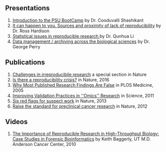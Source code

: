 ## Presentations

1. [Introduction to the PSU BootCamp](docs/shashikant-introduction.pdf)
  by Dr. Cooduvalli Shashikant
1. [It can happen to you. Sources and proximity of lack of
  reproducibility](docs/ross-hardison-it-can-happen-to-you.pdf)
  by Dr. Ross Hardison
1. [Statistical issues in reproducible research ](docs/qunhua-li-statistical-issues.pdf)
  by Dr. Qunhua Li
1. [Data management / archiving across the biological
  sciences](docs/george-perry-data-management.pdf)
  by Dr. George Perry

## Publications

1. [Challenges in irreproducibile research][irrep] a special section in Nature
1. [Is there a reproducibility crisis?][crisis] in Nature, 2016
1. [Why Most Published Research Findings Are False](http://journals.plos.org/plosmedicine/article?id=10.1371/journal.pmed.0020124) in PLOS Medicine, 2005
1. [Improving Validation Practices in ''Omics'' Research](http://science.sciencemag.org/content/334/6060/1230) in Science, 2011
1. [Six red flags for suspect work][flags] in Nature, 2013
1. [Raise the standard for preclinical cancer research][raise] in Nature, 2012

[flags]: http://www.nature.com/nature/journal/v497/n7450/full/497433a.html
[raise]: http://www.nature.com/nature/journal/v483/n7391/full/483531a.html

## Videos

1. [The Importance of Reproducible Research
  in High-Throughput Biology: Case Studies in Forensic Bioinformatics](http://videolectures.net/cancerbioinformatics2010_baggerly_irrh) by Keith Baggerly, UT M.D. Anderson Cancer Center, 2010

[irrep]: http://www.nature.com/news/reproducibility-1.17552
[crisis]: http://www.nature.com/news/1-500-scientists-lift-the-lid-on-reproducibility-1.19970
[reproducibility]: http://www.nature.com/news/reproducibility-1.17552